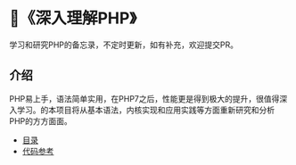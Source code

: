 # :blue_book:《深入理解PHP》

学习和研究PHP的备忘录，不定时更新，如有补充，欢迎提交PR。

## 介绍

PHP易上手，语法简单实用，在PHP7之后，性能更是得到极大的提升，很值得深入学习。的本项目将从基本语法，内核实现和应用实践等方面重新研究和分析PHP的方方面面。

- [目录](SUMMARY.md)
- [代码参考](https://github.com/php-china/advanced-php-programming-book-code)
